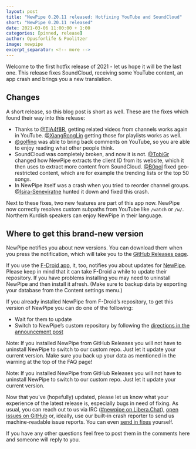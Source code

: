 ```yaml
---
layout: post
title: "NewPipe 0.20.11 released: Hotfixing YouTube and SoundCloud"
short: "NewPipe 0.20.11 released"
date: 2021-03-06 11:00:00 + 1:00
categories: [pinned, release]
author: Opusforlife & Poolitzer
image: newpipe
excerpt_separator: <!-- more -->
---
```


Welcome to the first hotfix release of 2021 - let us hope it will be the last one. This release fixes SoundCloud, receiving some YouTube content, an app crash and brings you a new translation.

<!-- more -->

## Changes

A short release, so this blog post is short as well. These are the fixes which found their way into this release:

* Thanks to [@TiA4f8R](https://github.com/TiA4f8R), getting related videos from channels works again in YouTube. [@XiangRongLin](https://github.com/XiangRongLin) getting those for playlists works as well.
* [@golfinq](https://github.com/golfinq) was able to bring back comments on YouTube, so you are able to enjoy reading what other people think.
* SoundCloud was completely broken, and now it is not. [@TobiGr](https://github.com/TobiGr) changed how NewPipe extracts the client ID from its website, which it then uses to extract more content from SoundCloud. [@B0pol](https://github.com/B0pol) fixed geo-restricted content, which are for example the trending lists or the top 50 songs.
* In NewPipe itself was a crash when you tried to reorder channel groups. [@Isira-Seneviratne](https://github.com/Isira-Seneviratne) hunted it down and fixed this crash.

Next to these fixes, two new features are part of this app now. NewPipe now correctly resolves custom subpaths from YouTube like <code>/watch</code> or <code>/w/</code>. Northern Kurdish speakers can enjoy NewPipe in their language.

## Where to get this brand-new version

NewPipe notifies you about new versions. You can download them when you press the notification, which will take you to the [GitHub Releases page](https://github.com/TeamNewPipe/NewPipe/releases).

If you use the [F-Droid app](https://f-droid.org/), it, too, notifies you about updates for [NewPipe](https://f-droid.org/packages/org.schabi.newpipe/).
Please keep in mind that it can take F-Droid a while to update their repository. If you have problems installing you may need to uninstall NewPipe and then install it afresh. (Make sure to backup data by exporting your database from the Content settings menu.)

If you already installed NewPipe from F-Droid’s repository, to get this version of NewPipe you can do one of the following:

* Wait for them to update
* Switch to NewPipe’s custom repository by following the [directions in the announcement post](https://newpipe.net/blog/announcement/f-droid/pinned/f-droid-repo/)

Note: If you installed NewPipe from GitHub Releases you will not have to uninstall NewPipe to switch to our custom repo. Just let it update your current version.
Make sure you back up your data as mentioned in the warning at the top of the FAQ page!

Note: If you installed NewPipe from GitHub Releases you will not have to uninstall NewPipe to switch to our custom repo. Just let it update your current version.

Now that you've (hopefully) updated, please let us know what your experience of the latest release is, especially bugs in need of fixing. As usual, you can reach out to us via IRC ([#newpipe on Libera.Chat](ircs://irc.libera.chat:6697/newpipe)), [open issues on GitHub](https://github.com/TeamNewPipe/NewPipe/issues/new) or, ideally, use our built-in crash reporter to send us machine-readable issue reports. You can even [send in fixes](https://github.com/TeamNewPipe/NewPipe/blob/dev/.github/CONTRIBUTING.md#bug-fixing) yourself.

If you have any other questions feel free to post them in the comments here and someone will reply to you.
